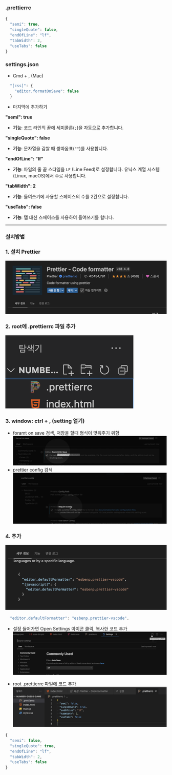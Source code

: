 ### .prettierrc

```js
{
  "semi": true,
  "singleQuote": false,
  "endOfLine": "lf",
  "tabWidth": 2,
  "useTabs": false
}
```

### settings.json

- Cmd + , (Mac)

```js
  "[css]": {
    "editor.formatOnSave": false
  }
```

- 마지막에 추가하기

**"semi": true**

- **기능**: 코드 라인의 끝에 세미콜론(`;`)을 자동으로 추가합니다.

**"singleQuote": false**

- **기능**: 문자열을 감쌀 때 쌍따옴표(`""`)를 사용합니다.

**"endOfLine": "lf"**

- **기능**: 파일의 줄 끝 스타일을 `LF` (Line Feed)로 설정합니다. 유닉스 계열 시스템(Linux, macOS)에서 주로 사용합니다.

**"tabWidth": 2**

- **기능**: 들여쓰기에 사용할 스페이스의 수를 2칸으로 설정합니다.

**"useTabs": false**

- **기능**: 탭 대신 스페이스를 사용하여 들여쓰기를 합니다.

---

### 설치방법

### 1. 설치 Prettier

![ima1](../img/prettierrc/img1.png)

### 2. root에 .prettierrc 파일 추가

![ima2](../img/prettierrc/img2.png)

### 3. window: ctrl + , (setting 열기)

- foramt on save 검색, 저장을 할때 형식이 맞춰주기 위함
  ![ima3](../img/prettierrc/img3.png)
- prettier config 검색
  ![ima4](../img/prettierrc/img4.png)

### 4. 추가

![ima5](../img/prettierrc/img5.png)

```js
  "editor.defaultFormatter": "esbenp.prettier-vscode",
```

- 설정 들어가면 Open Settings 아이콘 클릭, 복사한 코드 추가
  ![ima6](../img/prettierrc/img6.png)

- root .prettierrc 파일에 코드 추가
  ![ima7](../img/prettierrc/img7.png)

```js
{
  "semi": false,
  "singleQuote": true,
  "endOfLine": "lf",
  "tabWidth": 2,
  "useTabs": false
}
```
